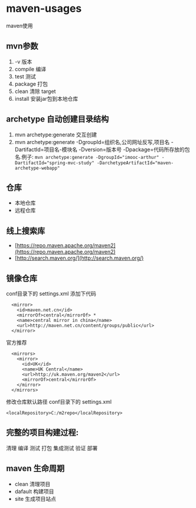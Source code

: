 # maven-usages
maven使用

## mvn参数
1.  -v 版本
2.  compile 编译
3.  test 测试
4.  package 打包
5.  clean 清除 target
6.  install 安装jar包到本地仓库
## archetype 自动创建目录结构
 1. mvn archetype:generate 交互创建
 2. mvn archetype:generate -DgroupId=组织名,公司网址反写,项目名 -DartifactId=项目名-模块名 -Dversion=版本号 -Dpackage=代码所存放的包名.例子: `mvn archetype:generate -DgroupId="imooc-arthur" -DartifactId="spring-mvc-study" -DarchetypeArtifactId="maven-archetype-webapp"`
## 仓库
* 本地仓库
* 远程仓库
## 线上搜索库
* [https://repo.maven.apache.org/maven2](https://repo.maven.apache.org/maven2)
* [http://search.maven.org/](http://search.maven.org/)
## 镜像仓库
  conf目录下的 settings.xml 添加下代码
  
      <mirror>
        <id>maven.net.cn</id>
        <mirrorOf>central</mirrorOf> *
        <name>central mirror in china</name>
        <url>http://maven.net.cn/content/groups/public</url>
      </mirror>
   官方推荐
   
      <mirrors>
        <mirror>
          <id>UK</id>
          <name>UK Central</name>
          <url>http://uk.maven.org/maven2</url>
          <mirrorOf>central</mirrorOf>
        </mirror>
      </mirrors>
      
修改仓库默认路径
  conf目录下的 settings.xml
  
    <localRepository>C:/m2repo</localRepository>

## 完整的项目构建过程:
  清理 编译 测试 打包 集成测试 验证 部署

## maven 生命周期
* clean 清理项目
* dafault 构建项目
* site  生成项目站点

